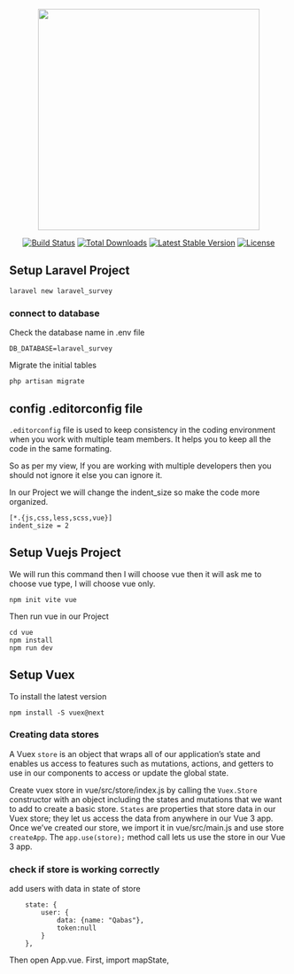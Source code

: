 <p align="center"><a href="https://laravel.com" target="_blank"><img src="https://raw.githubusercontent.com/laravel/art/master/logo-lockup/5%20SVG/2%20CMYK/1%20Full%20Color/laravel-logolockup-cmyk-red.svg" width="400"></a></p>

<p align="center">
<a href="https://travis-ci.org/laravel/framework"><img src="https://travis-ci.org/laravel/framework.svg" alt="Build Status"></a>
<a href="https://packagist.org/packages/laravel/framework"><img src="https://img.shields.io/packagist/dt/laravel/framework" alt="Total Downloads"></a>
<a href="https://packagist.org/packages/laravel/framework"><img src="https://img.shields.io/packagist/v/laravel/framework" alt="Latest Stable Version"></a>
<a href="https://packagist.org/packages/laravel/framework"><img src="https://img.shields.io/packagist/l/laravel/framework" alt="License"></a>
</p>

## Setup Laravel Project 
```
laravel new laravel_survey
```
### connect to database 
Check the database name in .env file 
```
DB_DATABASE=laravel_survey
```
Migrate the initial tables
```
php artisan migrate
```
## config .editorconfig file
`.editorconfig` file is used to keep consistency in the coding environment when you work with multiple team members. It helps you to keep all the code in the same formating.

So as per my view, If you are working with multiple developers then you should not ignore it else you can ignore it.

In our Project we will change the indent_size so make the code more organized.
```
[*.{js,css,less,scss,vue}]
indent_size = 2
```
## Setup Vuejs Project
We will run this command then I will choose vue then it will ask me to choose vue type, I will choose vue only.
```
npm init vite vue
```
Then run vue in our Project
```
cd vue
npm install
npm run dev
```
## Setup Vuex
To install the latest version 
```
npm install -S vuex@next
```
### Creating data stores
A Vuex `store` is an object that wraps all of our application’s state and enables us access to features such as mutations, actions, and getters to use in our components to access or update the global state.

Create vuex store in vue/src/store/index.js by calling the `Vuex.Store` constructor with an object including the states and mutations that we want to add to create a basic store.
`States` are properties that store data in our Vuex store; they let us access the data from anywhere in our Vue 3 app.
Once we’ve created our store, we import it in vue/src/main.js and use store `createApp`. The `app.use(store);` method call lets us use the store in our Vue 3 app. 

### check if store is working correctly
add users with data in state of store
```
    state: {
        user: {
            data: {name: "Qabas"},
            token:null
        }
    },
```
Then open App.vue. First, import mapState, 


